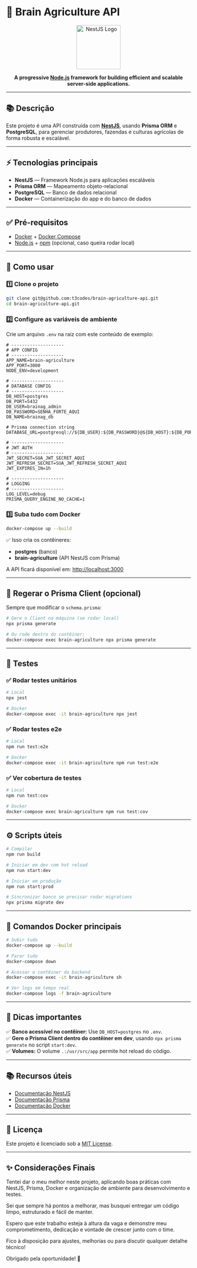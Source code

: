 
# 🚜 Brain Agriculture API

<p align="center">
  <a href="https://nestjs.com/" target="blank">
    <img src="https://nestjs.com/img/logo-small.svg" width="120" alt="NestJS Logo" />
  </a>
</p>

<p align="center">
  <b>A progressive <a href="https://nodejs.org">Node.js</a> framework for building efficient and scalable server-side applications.</b>
</p>

---

## 📚 Descrição

Este projeto é uma API construída com **[NestJS](https://nestjs.com/)**, usando **Prisma ORM** e **PostgreSQL**, para gerenciar produtores, fazendas e culturas agrícolas de forma robusta e escalável.

---

## ⚡️ Tecnologias principais

- **NestJS** — Framework Node.js para aplicações escaláveis
- **Prisma ORM** — Mapeamento objeto-relacional
- **PostgreSQL** — Banco de dados relacional
- **Docker** — Containerização do app e do banco de dados

---

## ✅ Pré-requisitos

- [Docker](https://www.docker.com/get-started) + [Docker Compose](https://docs.docker.com/compose/)
- [Node.js](https://nodejs.org/) + [npm](https://www.npmjs.com/) (opcional, caso queira rodar local)

---

## 🚀 Como usar

### 1️⃣ Clone o projeto

```bash
git clone git@github.com:t3codes/brain-agriculture-api.git
cd brain-agriculture-api.git
```

### 2️⃣ Configure as variáveis de ambiente

Crie um arquivo `.env` na raiz com este conteúdo de exemplo:

```env
# --------------------
# APP CONFIG
# --------------------
APP_NAME=brain-agriculture
APP_PORT=3000
NODE_ENV=development

# --------------------
# DATABASE CONFIG
# --------------------
DB_HOST=postgres
DB_PORT=5432
DB_USER=brainag_admin
DB_PASSWORD=SENHA_FORTE_AQUI
DB_NAME=brainag_db

# Prisma connection string
DATABASE_URL=postgresql://${DB_USER}:${DB_PASSWORD}@${DB_HOST}:${DB_PORT}/${DB_NAME}

# --------------------
# JWT AUTH
# --------------------
JWT_SECRET=SUA_JWT_SECRET_AQUI
JWT_REFRESH_SECRET=SUA_JWT_REFRESH_SECRET_AQUI
JWT_EXPIRES_IN=1h

# --------------------
# LOGGING
# --------------------
LOG_LEVEL=debug
PRISMA_QUERY_ENGINE_NO_CACHE=1
```

### 3️⃣ Suba tudo com Docker

```bash
docker-compose up --build
```

✅ Isso cria os contêineres:
- **postgres** (banco)
- **brain-agriculture** (API NestJS com Prisma)

A API ficará disponível em: [http://localhost:3000](http://localhost:3000)

---

## 🔁 Regerar o Prisma Client (opcional)

Sempre que modificar o `schema.prisma`:

```bash
# Gere o Client na máquina (se rodar local)
npx prisma generate

# Ou rode dentro do contêiner:
docker-compose exec brain-agriculture npx prisma generate
```

---

## 🧪 Testes

### ✅ Rodar testes unitários

```bash
# Local
npx jest

# Docker
docker-compose exec -it brain-agriculture npx jest
```

### ✅ Rodar testes e2e

```bash
# Local
npm run test:e2e

# Docker
docker-compose exec -it brain-agriculture npm run test:e2e
```

### ✅ Ver cobertura de testes

```bash
# Local
npm run test:cov

# Docker
docker-compose exec brain-agriculture npm run test:cov
```

---

## ⚙️ Scripts úteis

```bash
# Compilar
npm run build

# Iniciar em dev com hot reload
npm run start:dev

# Iniciar em produção
npm run start:prod

# Sincronizar banco se precisar rodar migrations
npx prisma migrate dev
```

---

## 🐳 Comandos Docker principais

```bash
# Subir tudo
docker-compose up --build

# Parar tudo
docker-compose down

# Acessar o contêiner do backend
docker-compose exec -it brain-agriculture sh

# Ver logs em tempo real
docker-compose logs -f brain-agriculture
```

---

## 📌 Dicas importantes

✅ **Banco acessível no contêiner:** Use `DB_HOST=postgres` no `.env`.  
✅ **Gere o Prisma Client dentro do contêiner em dev**, usando `npx prisma generate` no script `start:dev`.  
✅ **Volumes:** O volume `.:/usr/src/app` permite hot reload do código.

---

## 📚 Recursos úteis

- [Documentação NestJS](https://docs.nestjs.com)
- [Documentação Prisma](https://www.prisma.io/docs)
- [Documentação Docker](https://docs.docker.com/)

---

## 📝 Licença

Este projeto é licenciado sob a [MIT License](LICENSE).

---

## ✨ Considerações Finais
Tentei dar o meu melhor neste projeto, aplicando boas práticas com NestJS, Prisma, Docker e organização de ambiente para desenvolvimento e testes.

Sei que sempre há pontos a melhorar, mas busquei entregar um código limpo, estruturado e fácil de manter.

Espero que este trabalho esteja à altura da vaga e demonstre meu comprometimento, dedicação e vontade de crescer junto com o time.

Fico à disposição para ajustes, melhorias ou para discutir qualquer detalhe técnico!

Obrigado pela oportunidade! 🚀